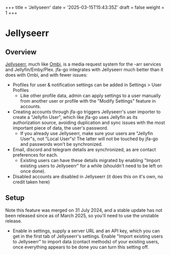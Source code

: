 +++
title = 'Jellyseerr'
date = '2025-03-15T15:43:35Z'
draft = false
weight = 1
+++

# Jellyseerr
## Overview
[Jellyseerr](https://github.com/fallenbagel/jellyseerr), much like [Ombi](https://ombi.io/), is a media request system for the -arr services and Jellyfin/Emby/Plex. jfa-go integrates with Jellyseerr much better than it does with Ombi, and with fewer issues:
* Profiles for user & notification settings can be added in Settings > User Profiles
  * Like other profile data, admin can apply settings to a user manually from another user or profile with the "Modify Settings" feature in accounts.
* Creating accounts through jfa-go triggers Jellyseerr's user importer to create a "Jellyfin User", which like jfa-go uses Jellyfin as its authorization source, avoiding duplication and sync issues with the most important piece of data, the user's password.
  * If you already use Jellyseerr, make sure your users are "Jellyfin User"s, not "Local User"s! The latter will not be touched by jfa-go and passwords won't be synchronized.
* Email, discord and telegram details are synchronized, as are contact preferences for each.
  * Existing users can have these details migrated by enabling "Import existing users to Jellyseerr" for a while (shouldn't need to be left on once done).
* Disabled accounts are disabled in Jellyseerr (it does this on it's own, no credit taken here)

## Setup

Note this feature was merged on 31 July 2024, and a stable update has not been released since as of March 2025, so you'll need to use the unstable release.

* Enable in settings, supply a server URL and an API key, which you can get in the first tab of Jellyseerr's settings. Enable "Import existing users to Jellyseerr" to import data (contact methods) of your existing users, once everything appears to be done you can turn this setting off.
